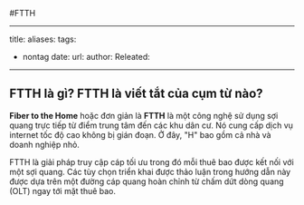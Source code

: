 #FTTH 

---
title: 
aliases: 
tags:
  - nontag
date: 
url: 
author: 
Releated:
---


## **FTTH là gì? FTTH là viết tắt của cụm từ nào?**

**Fiber to the Home** hoặc đơn giản là **FTTH** là một công nghệ sử dụng sợi quang trực tiếp từ điểm trung tâm đến các khu dân cư. Nó cung cấp dịch vụ internet tốc độ cao không bị gián đoạn. Ở đây, "H" bao gồm cả nhà và doanh nghiệp nhỏ.

FTTH là giải pháp truy cập cáp tối ưu trong đó mỗi thuê bao được kết nối với một sợi quang. Các tùy chọn triển khai được thảo luận trong hướng dẫn này được dựa trên một đường cáp quang hoàn chỉnh từ chấm dứt dòng quang (OLT) ngay tới mặt thuê bao.